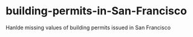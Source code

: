 # building-permits-in-San-Francisco
Hanlde missing values  of building permits issued in San Francisco
